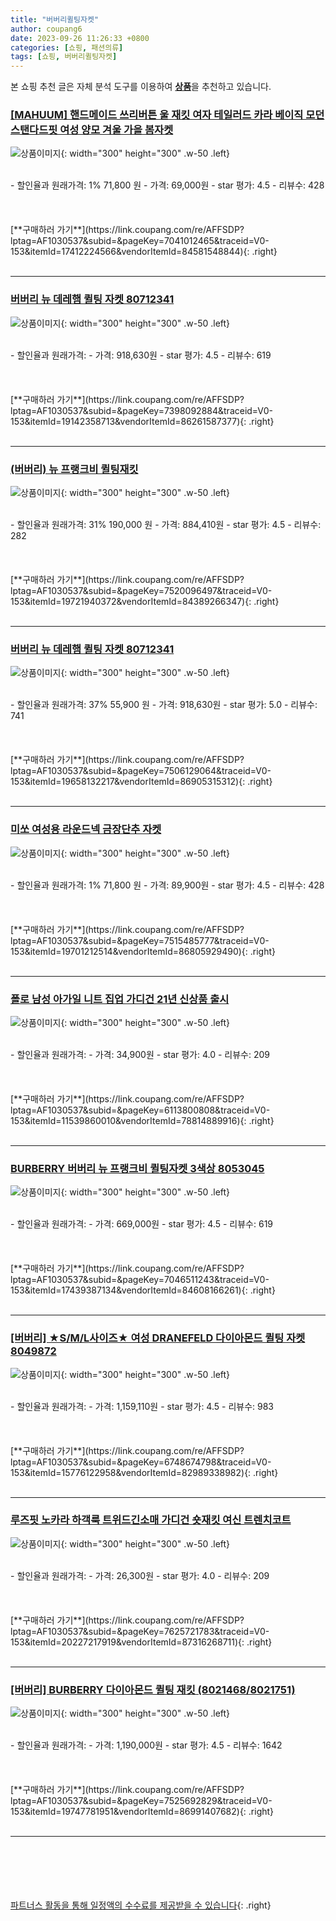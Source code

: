 ```yaml
---
title: "버버리퀼팅자켓"
author: coupang6
date: 2023-09-26 11:26:33 +0800
categories: [쇼핑, 패션의류]
tags: [쇼핑, 버버리퀼팅자켓]
---
```


본 쇼핑 추천 글은 자체 분석 도구를 이용하여 [**상품**](https://link.coupang.com/a/bao1ui)을 추천하고 있습니다.

### [[MAHUUM] 핸드메이드 쓰리버튼 울 재킷 여자 테일러드 카라 베이직 모던 스탠다드핏 여성 양모 겨울 가을 봄자켓](https://link.coupang.com/re/AFFSDP?lptag=AF1030537&subid=&pageKey=7041012465&traceid=V0-153&itemId=17412224566&vendorItemId=84581548844)

![상품이미지](https://thumbnail9.coupangcdn.com/thumbnails/remote/230x230ex/image/vendor_inventory/e86e/b175d3add083684b6fc4302de95081d886885b4b0e0934b0184c88b3748e.png){: width="300" height="300" .w-50 .left}


<br>
- 할인율과 원래가격: 1%  71,800   원
- 가격: 69,000원
- star 평가: 4.5
- 리뷰수: 428
<br>
<br>
<br>
<br>
[**구매하러 가기**](https://link.coupang.com/re/AFFSDP?lptag=AF1030537&subid=&pageKey=7041012465&traceid=V0-153&itemId=17412224566&vendorItemId=84581548844){: .right}
<br>
<br>

---

### [버버리 뉴 데레햄 퀼팅 자켓 80712341](https://link.coupang.com/re/AFFSDP?lptag=AF1030537&subid=&pageKey=7398092884&traceid=V0-153&itemId=19142358713&vendorItemId=86261587377)

![상품이미지](https://thumbnail9.coupangcdn.com/thumbnails/remote/230x230ex/image/vendor_inventory/351f/101281a2fe52318c8a978ff7380fc101183aed0c784b822accc27ebe266c.jpg){: width="300" height="300" .w-50 .left}


<br>
- 할인율과 원래가격: 
- 가격: 918,630원
- star 평가: 4.5
- 리뷰수: 619
<br>
<br>
<br>
<br>
[**구매하러 가기**](https://link.coupang.com/re/AFFSDP?lptag=AF1030537&subid=&pageKey=7398092884&traceid=V0-153&itemId=19142358713&vendorItemId=86261587377){: .right}
<br>
<br>

---

### [(버버리) 뉴 프랭크비 퀼팅재킷](https://link.coupang.com/re/AFFSDP?lptag=AF1030537&subid=&pageKey=7520096497&traceid=V0-153&itemId=19721940372&vendorItemId=84389266347)

![상품이미지](https://thumbnail8.coupangcdn.com/thumbnails/remote/230x230ex/image/vendor_inventory/5de3/5d8e588e2fd82a0c7e23f727bcbc09af5e6259821481e00d5da496acba87.jpg){: width="300" height="300" .w-50 .left}


<br>
- 할인율과 원래가격: 31%  190,000   원
- 가격: 884,410원
- star 평가: 4.5
- 리뷰수: 282
<br>
<br>
<br>
<br>
[**구매하러 가기**](https://link.coupang.com/re/AFFSDP?lptag=AF1030537&subid=&pageKey=7520096497&traceid=V0-153&itemId=19721940372&vendorItemId=84389266347){: .right}
<br>
<br>

---

### [버버리 뉴 데레햄 퀼팅 자켓 80712341](https://link.coupang.com/re/AFFSDP?lptag=AF1030537&subid=&pageKey=7506129064&traceid=V0-153&itemId=19658132217&vendorItemId=86905315312)

![상품이미지](https://thumbnail9.coupangcdn.com/thumbnails/remote/230x230ex/image/vendor_inventory/351f/101281a2fe52318c8a978ff7380fc101183aed0c784b822accc27ebe266c.jpg){: width="300" height="300" .w-50 .left}


<br>
- 할인율과 원래가격: 37%  55,900   원
- 가격: 918,630원
- star 평가: 5.0
- 리뷰수: 741
<br>
<br>
<br>
<br>
[**구매하러 가기**](https://link.coupang.com/re/AFFSDP?lptag=AF1030537&subid=&pageKey=7506129064&traceid=V0-153&itemId=19658132217&vendorItemId=86905315312){: .right}
<br>
<br>

---

### [미쏘 여성용 라운드넥 금장단추 자켓](https://link.coupang.com/re/AFFSDP?lptag=AF1030537&subid=&pageKey=7515485777&traceid=V0-153&itemId=19701212514&vendorItemId=86805929490)

![상품이미지](https://thumbnail8.coupangcdn.com/thumbnails/remote/230x230ex/image/rs_quotation_api/teqsscj2/a3f89c26412d4163a85e6a6e5413ea66.jpg){: width="300" height="300" .w-50 .left}


<br>
- 할인율과 원래가격: 1%  71,800   원
- 가격: 89,900원
- star 평가: 4.5
- 리뷰수: 428
<br>
<br>
<br>
<br>
[**구매하러 가기**](https://link.coupang.com/re/AFFSDP?lptag=AF1030537&subid=&pageKey=7515485777&traceid=V0-153&itemId=19701212514&vendorItemId=86805929490){: .right}
<br>
<br>

---

### [폴로 남성 아가일 니트 집업 가디건 21년 신상품 출시](https://link.coupang.com/re/AFFSDP?lptag=AF1030537&subid=&pageKey=6113800808&traceid=V0-153&itemId=11539860010&vendorItemId=78814889916)

![상품이미지](https://thumbnail9.coupangcdn.com/thumbnails/remote/230x230ex/image/vendor_inventory/3a43/915cebab0d4ef09b269656035693a3fa219a92a9587ba52ccb068dac0097.jpg){: width="300" height="300" .w-50 .left}


<br>
- 할인율과 원래가격: 
- 가격: 34,900원
- star 평가: 4.0
- 리뷰수: 209
<br>
<br>
<br>
<br>
[**구매하러 가기**](https://link.coupang.com/re/AFFSDP?lptag=AF1030537&subid=&pageKey=6113800808&traceid=V0-153&itemId=11539860010&vendorItemId=78814889916){: .right}
<br>
<br>

---

### [BURBERRY 버버리 뉴 프랭크비 퀼팅자켓 3색상 8053045](https://link.coupang.com/re/AFFSDP?lptag=AF1030537&subid=&pageKey=7046511243&traceid=V0-153&itemId=17439387134&vendorItemId=84608166261)

![상품이미지](https://thumbnail7.coupangcdn.com/thumbnails/remote/230x230ex/image/vendor_inventory/cb99/4ae55b7a4675c02b8d863be9578daa6754164bc47bd4eeb81c903d07eae7.jpg){: width="300" height="300" .w-50 .left}


<br>
- 할인율과 원래가격: 
- 가격: 669,000원
- star 평가: 4.5
- 리뷰수: 619
<br>
<br>
<br>
<br>
[**구매하러 가기**](https://link.coupang.com/re/AFFSDP?lptag=AF1030537&subid=&pageKey=7046511243&traceid=V0-153&itemId=17439387134&vendorItemId=84608166261){: .right}
<br>
<br>

---

### [[버버리] ★S/M/L사이즈★ 여성 DRANEFELD 다이아몬드 퀼팅 자켓 8049872](https://link.coupang.com/re/AFFSDP?lptag=AF1030537&subid=&pageKey=6748674798&traceid=V0-153&itemId=15776122958&vendorItemId=82989338982)

![상품이미지](https://thumbnail9.coupangcdn.com/thumbnails/remote/230x230ex/image/vendor_inventory/52ba/ee6d238ceb2ee9d96161a43d1a99ac3d21eef30783af6c8c64cbb7742748.jpg){: width="300" height="300" .w-50 .left}


<br>
- 할인율과 원래가격: 
- 가격: 1,159,110원
- star 평가: 4.5
- 리뷰수: 983
<br>
<br>
<br>
<br>
[**구매하러 가기**](https://link.coupang.com/re/AFFSDP?lptag=AF1030537&subid=&pageKey=6748674798&traceid=V0-153&itemId=15776122958&vendorItemId=82989338982){: .right}
<br>
<br>

---

### [루즈핏 노카라 하객룩 트위드긴소매 가디건 숏재킷 여신 트렌치코트](https://link.coupang.com/re/AFFSDP?lptag=AF1030537&subid=&pageKey=7625721783&traceid=V0-153&itemId=20227217919&vendorItemId=87316268711)

![상품이미지](https://thumbnail7.coupangcdn.com/thumbnails/remote/230x230ex/image/vendor_inventory/915e/4ab2b40a1e3a93a55bcb0a11a1f28be33aff4a08d257853b770450d92ae7.jpg){: width="300" height="300" .w-50 .left}


<br>
- 할인율과 원래가격: 
- 가격: 26,300원
- star 평가: 4.0
- 리뷰수: 209
<br>
<br>
<br>
<br>
[**구매하러 가기**](https://link.coupang.com/re/AFFSDP?lptag=AF1030537&subid=&pageKey=7625721783&traceid=V0-153&itemId=20227217919&vendorItemId=87316268711){: .right}
<br>
<br>

---

### [[버버리] BURBERRY 다이아몬드 퀼팅 재킷 (8021468/8021751)](https://link.coupang.com/re/AFFSDP?lptag=AF1030537&subid=&pageKey=7525692829&traceid=V0-153&itemId=19747781951&vendorItemId=86991407682)

![상품이미지](https://thumbnail10.coupangcdn.com/thumbnails/remote/230x230ex/image/vendor_inventory/d69a/4150e925eb57c951ec9a02703324366ed298d8c636aa8a70be4cdbde7249.jpg){: width="300" height="300" .w-50 .left}


<br>
- 할인율과 원래가격: 
- 가격: 1,190,000원
- star 평가: 4.5
- 리뷰수: 1642
<br>
<br>
<br>
<br>
[**구매하러 가기**](https://link.coupang.com/re/AFFSDP?lptag=AF1030537&subid=&pageKey=7525692829&traceid=V0-153&itemId=19747781951&vendorItemId=86991407682){: .right}
<br>
<br>

---
<br><br><br><br><br> [파트너스 활동을 통해 일정액의 수수료를 제공받을 수 있습니다](https://link.coupang.com/a/bao1ui){: .right}